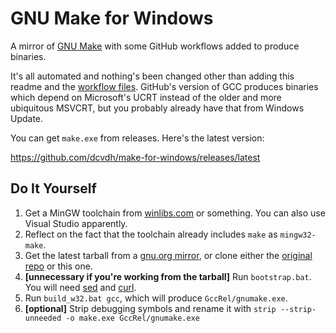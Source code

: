 # GNU Make for Windows

A mirror of [GNU Make](https://git.savannah.gnu.org/cgit/make.git) with some GitHub workflows added to produce binaries.

It's all automated and nothing's been changed other than adding this readme and the [workflow files](.github/workflows). GitHub's version of GCC produces binaries which depend on Microsoft's UCRT instead of the older and more ubiquitous MSVCRT, but you probably already have that from Windows Update.

You can get `make.exe` from releases. Here's the latest version:

https://github.com/dcvdh/make-for-windows/releases/latest

## Do It Yourself

1. Get a MinGW toolchain from [winlibs.com](https://winlibs.com) or something. You can also use Visual Studio apparently.
3. Reflect on the fact that the toolchain already includes `make` as `mingw32-make`.
4. Get the latest tarball from a [gnu.org mirror](https://ftpmirror.gnu.org/gnu/make), or clone either the [original repo](https://git.savannah.gnu.org/git/make.git) or this one.
5. **[unnecessary if you're working from the tarball]** Run `bootstrap.bat`. You will need [sed](https://www.gnu.org/software/sed) and [curl](https://curl.se/).
6. Run `build_w32.bat gcc`, which will produce `GccRel/gnumake.exe`.
7. **[optional]** Strip debugging symbols and rename it with `strip --strip-unneeded -o make.exe GccRel/gnumake.exe`
